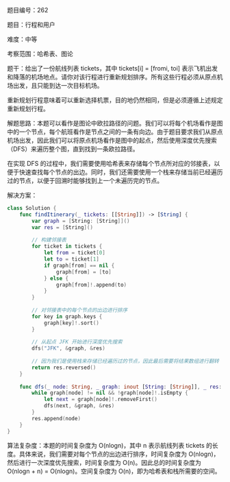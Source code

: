 题目编号：262

题目：行程和用户

难度：中等

考察范围：哈希表、图论

题干：给出了一份航线列表 tickets，其中 tickets[i] = [fromi, toi] 表示飞机出发和降落的机场地点。请你对该行程进行重新规划排序。所有这些行程必须从原点机场出发，且只能到达一次目标机场。

重新规划行程意味着可以重新选择机票，目的地仍然相同，但是必须遵循上述规定重新规划行程。 

解题思路：本题可以看作是图论中欧拉路径的问题。我们可以将每个机场看作是图中的一个节点，每个航班看作是节点之间的一条有向边。由于题目要求我们从原点机场出发，因此我们可以将原点机场看作是图中的起点，然后使用深度优先搜索（DFS）来遍历整个图，直到找到一条欧拉路径。

在实现 DFS 的过程中，我们需要使用哈希表来存储每个节点所对应的邻接表，以便于快速查找每个节点的出边。同时，我们还需要使用一个栈来存储当前已经遍历过的节点，以便于回溯时能够找到上一个未遍历完的节点。

解决方案：

```swift
class Solution {
    func findItinerary(_ tickets: [[String]]) -> [String] {
        var graph = [String: [String]]()
        var res = [String]()
        
        // 构建邻接表
        for ticket in tickets {
            let from = ticket[0]
            let to = ticket[1]
            if graph[from] == nil {
                graph[from] = [to]
            } else {
                graph[from]!.append(to)
            }
        }
        
        // 对邻接表中的每个节点的出边进行排序
        for key in graph.keys {
            graph[key]!.sort()
        }
        
        // 从起点 JFK 开始进行深度优先搜索
        dfs("JFK", &graph, &res)
        
        // 因为我们是使用栈来存储已经遍历过的节点，因此最后需要将结果数组进行翻转
        return res.reversed()
    }
    
    func dfs(_ node: String, _ graph: inout [String: [String]], _ res: inout [String]) {
        while graph[node] != nil && !graph[node]!.isEmpty {
            let next = graph[node]!.removeFirst()
            dfs(next, &graph, &res)
        }
        res.append(node)
    }
}
```

算法复杂度：本题的时间复杂度为 O(nlogn)，其中 n 表示航线列表 tickets 的长度。具体来说，我们需要对每个节点的出边进行排序，时间复杂度为 O(nlogn)，然后进行一次深度优先搜索，时间复杂度为 O(n)。因此总的时间复杂度为 O(nlogn + n) = O(nlogn)。空间复杂度为 O(n)，即为哈希表和栈所需要的空间。